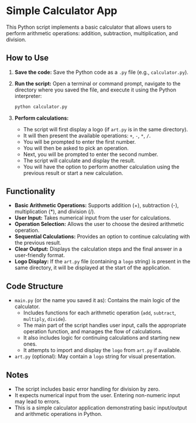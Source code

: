 # Simple Calculator App

This Python script implements a basic calculator that allows users to perform arithmetic operations: addition, subtraction, multiplication, and division.

## How to Use

1.  **Save the code:** Save the Python code as a `.py` file (e.g., `calculator.py`).
2.  **Run the script:** Open a terminal or command prompt, navigate to the directory where you saved the file, and execute it using the Python interpreter:

    ```bash
    python calculator.py
    ```

3.  **Perform calculations:**
    * The script will first display a logo (if `art.py` is in the same directory).
    * It will then present the available operations: `+`, `-`, `*`, `/`.
    * You will be prompted to enter the first number.
    * You will then be asked to pick an operation.
    * Next, you will be prompted to enter the second number.
    * The script will calculate and display the result.
    * You will have the option to perform another calculation using the previous result or start a new calculation.

## Functionality

* **Basic Arithmetic Operations:** Supports addition (+), subtraction (-), multiplication (\*), and division (/).
* **User Input:** Takes numerical input from the user for calculations.
* **Operation Selection:** Allows the user to choose the desired arithmetic operation.
* **Sequential Calculations:** Provides an option to continue calculating with the previous result.
* **Clear Output:** Displays the calculation steps and the final answer in a user-friendly format.
* **Logo Display:** If the `art.py` file (containing a `logo` string) is present in the same directory, it will be displayed at the start of the application.

## Code Structure

* `main.py` (or the name you saved it as): Contains the main logic of the calculator.
    * Includes functions for each arithmetic operation (`add`, `subtract`, `multiply`, `divide`).
    * The main part of the script handles user input, calls the appropriate operation function, and manages the flow of calculations.
    * It also includes logic for continuing calculations and starting new ones.
    * It attempts to import and display the `logo` from `art.py` if available.
* `art.py` (optional): May contain a `logo` string for visual presentation.

## Notes

* The script includes basic error handling for division by zero.
* It expects numerical input from the user. Entering non-numeric input may lead to errors.
* This is a simple calculator application demonstrating basic input/output and arithmetic operations in Python.